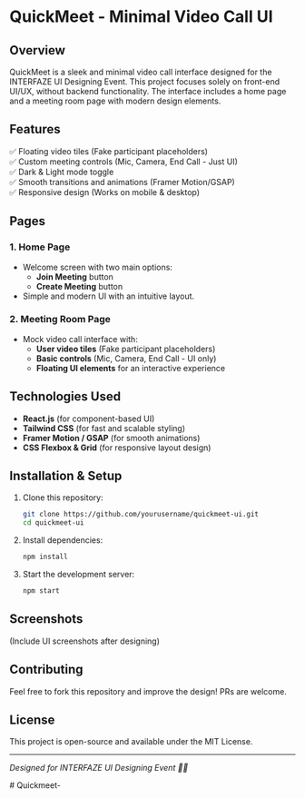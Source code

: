 # QuickMeet - Minimal Video Call UI

## Overview
QuickMeet is a sleek and minimal video call interface designed for the INTERFAZE UI Designing Event. This project focuses solely on front-end UI/UX, without backend functionality. The interface includes a home page and a meeting room page with modern design elements.

## Features
✅ Floating video tiles (Fake participant placeholders)  
✅ Custom meeting controls (Mic, Camera, End Call - Just UI)  
✅ Dark & Light mode toggle  
✅ Smooth transitions and animations (Framer Motion/GSAP)  
✅ Responsive design (Works on mobile & desktop)  

## Pages
### 1. Home Page
- Welcome screen with two main options:  
  - **Join Meeting** button  
  - **Create Meeting** button  
- Simple and modern UI with an intuitive layout.

### 2. Meeting Room Page
- Mock video call interface with:
  - **User video tiles** (Fake participant placeholders)
  - **Basic controls** (Mic, Camera, End Call - UI only)
  - **Floating UI elements** for an interactive experience

## Technologies Used
- **React.js** (for component-based UI)
- **Tailwind CSS** (for fast and scalable styling)
- **Framer Motion / GSAP** (for smooth animations)
- **CSS Flexbox & Grid** (for responsive layout design)

## Installation & Setup
1. Clone this repository:
   ```sh
   git clone https://github.com/yourusername/quickmeet-ui.git
   cd quickmeet-ui
   ```
2. Install dependencies:
   ```sh
   npm install
   ```
3. Start the development server:
   ```sh
   npm start
   ```

## Screenshots
(Include UI screenshots after designing)

## Contributing
Feel free to fork this repository and improve the design! PRs are welcome.

## License
This project is open-source and available under the MIT License.

---
*Designed for INTERFAZE UI Designing Event 🎨🚀*

#   Q u i c k m e e t -  
 